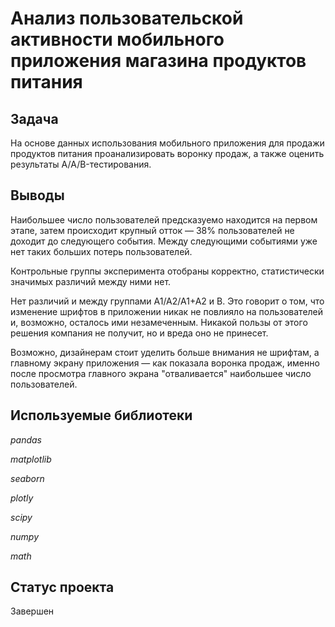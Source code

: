 # Анализ пользовательской активности мобильного приложения магазина продуктов питания

## Задача

На основе данных использования мобильного приложения для продажи продуктов питания проанализировать воронку продаж, а также оценить результаты A/A/B-тестирования.

## Выводы

Наибольшее число пользователей предсказуемо находится на первом этапе, затем происходит крупный отток — 38% пользователей не доходит до следующего события. Между следующими событиями уже нет таких больших потерь пользователей.

Контрольные группы эксперимента отобраны корректно, статистически значимых различий между ними нет.

Нет различий и между группами А1/А2/А1+А2 и В. Это говорит о том, что изменение шрифтов в приложении никак не повлияло на пользователей и, возможно, осталось ими незамеченным. Никакой пользы от этого решения компания не получит, но и вреда оно не принесет.

Возможно, дизайнерам стоит уделить больше внимания не шрифтам, а главному экрану приложения — как показала воронка продаж, именно после просмотра главного экрана "отваливается" наибольшее число пользователей.

## Используемые библиотеки
*pandas*

*matplotlib*

*seaborn*

*plotly*

*scipy*

*numpy*

*math*

## Статус проекта
Завершен
